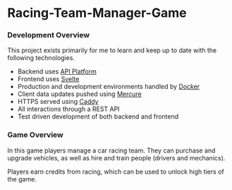 Racing-Team-Manager-Game
===

### Development Overview

This project exists primarily for me to learn and keep up to date with the following technologies.

- Backend uses [API Platform](https://api-platform.com)
- Frontend uses [Svelte](https://svelte.dev)
- Production and development environments handled by [Docker](https://docker.com)
- Client data updates pushed using [Mercure](https://mercure.rocks)
- HTTPS served using [Caddy](https://caddyserver.com)
- All interactions through a REST API
- Test driven development of both backend and frontend 

### Game Overview

In this game players manage a car racing team.
They can purchase and upgrade vehicles,
as well as hire and train people (drivers and mechanics).

Players earn credits from racing, which can be used to unlock high tiers of the game.
